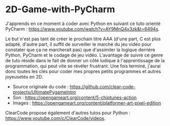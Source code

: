 # 2D-Game-with-PyCharm

J'apprends en ce moment à coder avec Python en suivant ce tuto orienté PyCharm : https://www.youtube.com/watch?v=AY9MnQ4x3zk&t=6494s.

Le but n'est pas tant de créer le prochain titre AAA (d'une part, C est plus adapté, d'autre part, il suffit de surveiller le marché du jeu vidéo pour constater que ça ne marcherait pas) que d'assimiler la logique derrière Python, PyCharm et le codage de jeu vidéo. L'avantage de suivre ce genre de tuto réside dans le fait de donner un côté ludique à l'apprentissage de la programmation, qui peut vite se révéler frustrant. Une fois terminé, j'aurai donc toutes les clés pour coder mes propres petits programmes et autres joyeusetés en 2D.

  - Source originale du code : https://github.com/clear-code-projects/UltimatePygameIntro
  - Son : https://opengameart.org/content/5-chiptunes-action
  - Images : https://opengameart.org/content/platformer-art-pixel-edition

ClearCode propose également d'autres tutos pour Python : https://www.youtube.com/c/ClearCode/videos.
